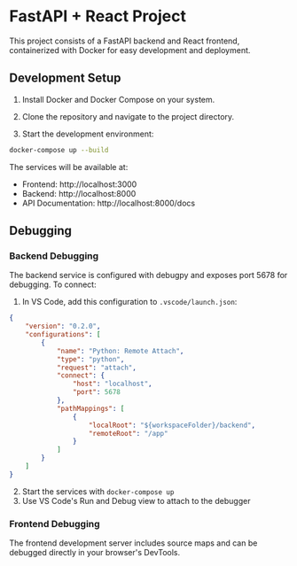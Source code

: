# FastAPI + React Project

This project consists of a FastAPI backend and React frontend, containerized with Docker for easy development and deployment.

## Development Setup

1. Install Docker and Docker Compose on your system.

2. Clone the repository and navigate to the project directory.

3. Start the development environment:
```bash
docker-compose up --build
```

The services will be available at:
- Frontend: http://localhost:3000
- Backend: http://localhost:8000
- API Documentation: http://localhost:8000/docs

## Debugging

### Backend Debugging
The backend service is configured with debugpy and exposes port 5678 for debugging. To connect:

1. In VS Code, add this configuration to `.vscode/launch.json`:
```json
{
    "version": "0.2.0",
    "configurations": [
        {
            "name": "Python: Remote Attach",
            "type": "python",
            "request": "attach",
            "connect": {
                "host": "localhost",
                "port": 5678
            },
            "pathMappings": [
                {
                    "localRoot": "${workspaceFolder}/backend",
                    "remoteRoot": "/app"
                }
            ]
        }
    ]
}
```

2. Start the services with `docker-compose up`
3. Use VS Code's Run and Debug view to attach to the debugger

### Frontend Debugging
The frontend development server includes source maps and can be debugged directly in your browser's DevTools. 
